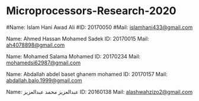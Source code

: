 # Microprocessors-Research-2020

#Name: Islam Hani Awad Ali
#ID: 20170050
#Mail: islamhani433@gmail.com

Name: Ahmed Hassan Mohamed Sadek
ID: 20170015
Mail: ah4078898@gmail.com

Name: Mohamed Salama Mohamed
ID: 20170234
Mail: mohamedsi62987@gmail.com

Name: Abdallah abdel baset ghanem mohamed
ID: 20170157
Mail: abdallah.balo.1999@gmail.com

Name: عبدالعزيز محمد عبدالعزيز
ID: 20160138
Mail: alashwahzizo2@gmail.com
